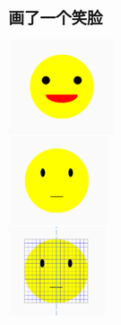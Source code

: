 # 画了一个笑脸
 ![描述](https://github.com/kangkangding/CircleView/blob/master/screencrop/QQ%E6%88%AA%E5%9B%BE20171221180936.png)<br>
![描述](https://github.com/kangkangding/CircleView/blob/master/screencrop/QQ%E6%88%AA%E5%9B%BE20171221180947.png)<br>
![描述](https://github.com/kangkangding/CircleView/blob/master/screencrop/QQ%E6%88%AA%E5%9B%BE20171221180959.png)<br>